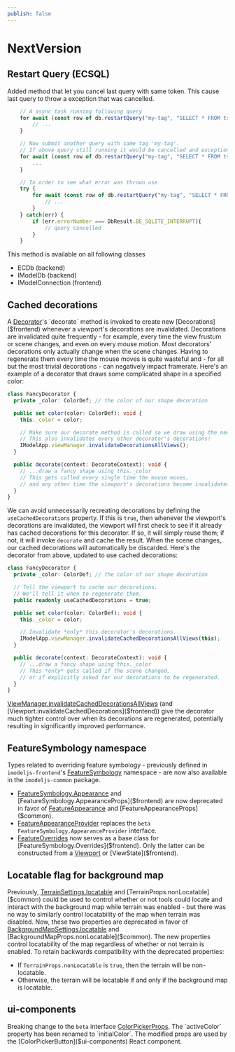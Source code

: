 ```yaml
---
publish: false
---
```

# NextVersion

## Restart Query (ECSQL)
Added method that let you cancel last query with same token. This cause last query to throw a exception that was cancelled.

```ts
    // A async task running following query
    for await (const row of db.restartQuery("my-tag", "SELECT * FROM ts.Foo")) {
        // ...
    }

    // Now submit another query with same tag 'my-tag'.
    // If above query still running it would be cancelled and exception would be thrown
    for await (const row of db.restartQuery("my-tag", "SELECT * FROM ts.Goo")) {
        ...
    }

    // In order to see what error was thrown use
    try {
        for await (const row of db.restartQuery("my-tag", "SELECT * FROM ts.Foo")) {
            // ...
        }
    } catch(err) {
        if (err.errorNumber === DbResult.BE_SQLITE_INTERRUPT){
            // query cancelled
        }
    }
```

This method is available on all following classes

* ECDb (backend)
* IModelDb (backend)
* IModelConnection (frontend)

## Cached decorations

A [Decorator]($frontend)'s `decorate` method is invoked to create new [Decorations]($frontend) whenever a viewport's decorations are invalidated. Decorations are invalidated quite frequently - for example, every time the view frustum or scene changes, and even on every mouse motion. Most decorators' decorations only actually change when the scene changes. Having to regenerate them every time the mouse moves is quite wasteful and - for all but the most trivial decorations - can negatively impact framerate. Here's an example of a decorator that draws some complicated shape in a specified color:

```ts
class FancyDecorator {
  private _color: ColorDef; // the color of our shape decoration

  public set color(color: ColorDef): void {
    this._color = color;

    // Make sure our decorate method is called so we draw using the new color.
    // This also invalidates every other decorator's decorations!
    IModelApp.viewManager.invalidateDecorationsAllViews();
  }

  public decorate(context: DecorateContext): void {
    // ...draw a fancy shape using this._color
    // This gets called every single time the mouse moves,
    // and any other time the viewport's decorations become invalidated!
  }
}
```

We can avoid unnecessarily recreating decorations by defining the `useCachedDecorations` property. If this is `true`, then whenever the viewport's decorations are invalidated, the viewport will first check to see if it already has cached decorations for this decorator. If so, it will simply reuse them; if not, it will invoke `decorate` and cache the result. When the scene changes, our cached decorations will automatically be discarded. Here's the decorator from above, updated to use cached decorations:

```ts
class FancyDecorator {
  private _color: ColorDef; // the color of our shape decoration

  // Tell the viewport to cache our decorations.
  // We'll tell it when to regenerate them.
  public readonly useCachedDecorations = true;

  public set color(color: ColorDef): void {
    this._color = color;

    // Invalidate *only* this decorator's decorations.
    IModelApp.viewManager.invalidateCachedDecorationsAllViews(this);
  }

  public decorate(context: DecorateContext): void {
    // ...draw a fancy shape using this._color
    // This *only* gets called if the scene changed,
    // or if explicitly asked for our decorations to be regenerated.
  }
}
```

[ViewManager.invalidateCachedDecorationsAllViews]($frontend) (and [Viewport.invalidateCachedDecorations]($frontend)) give the decorator much tighter control over when its decorations are regenerated, potentially resulting in significantly improved performance.

## FeatureSymbology namespace

Types related to overriding feature symbology - previously defined in `imodeljs-frontend`'s [FeatureSymbology]($frontend) namespace - are now also available in the `imodeljs-common` package.

- [FeatureSymbology.Appearance]($frontend) and [FeatureSymbology.AppearanceProps]($frontend) are now deprecated in favor of [FeatureAppearance]($common) and [FeatureAppearanceProps]($common).
- [FeatureAppearanceProvider]($common) replaces the `beta` `FeatureSymbology.AppearanceProvider` interface.
- [FeatureOverrides]($common) now serves as a base class for [FeatureSymbology.Overrides]($frontend). Only the latter can be constructed from a [Viewport]($frontend) or [ViewState]($frontend).

## Locatable flag for background map

Previously, [TerrainSettings.locatable]($common) and [TerrainProps.nonLocatable]($common) could be used to control whether or not tools could locate and interact with the background map while terrain was enabled - but there was no way to similarly control locatability of the map when terrain was disabled. Now, these two properties are deprecated in favor of [BackgroundMapSettings.locatable]($common) and [BackgroundMapProps.nonLocatable]($common). The new properties control locatability of the map regardless of whether or not terrain is enabled. To retain backwards compatibility with the deprecated properties:
- If `TerrainProps.nonLocatable` is `true`, then the terrain will be non-locatable.
- Otherwise, the terrain will be locatable if and only if the background map is locatable.

## ui-components

Breaking change to the `beta` interface [ColorPickerProps]($ui-components). The `activeColor` property has been renamed to `initialColor`. The modified props are used by the   [ColorPickerButton]($ui-components) React component.
